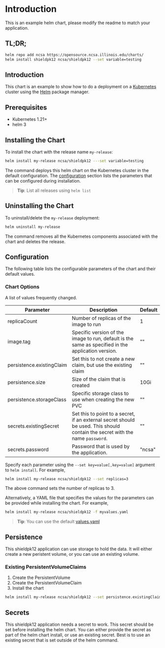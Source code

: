 # Introduction

This is an example helm chart, please modify the readme to match your application.

## TL;DR;

```bash
helm repo add ncsa https://opensource.ncsa.illinois.edu/charts/
helm install shieldpk12 ncsa/shieldpk12 --set variable=testing
```

## Introduction

This chart is an example to show how to do a deployment on a [Kubernetes](http://kubernetes.io) cluster using the [Helm](https://helm.sh) package manager.

## Prerequisites

- Kubernetes 1.21+
- helm 3

## Installing the Chart

To install the chart with the release name `my-release`:

```bash
helm install my-release ncsa/shieldpk12 ---set variable=testing
```

The command deploys this helm chart on the Kubernetes cluster in the default configuration. The [configuration](#configuration) section lists the parameters that can be configured during installation. 

> **Tip**: List all releases using `helm list`

## Uninstalling the Chart

To uninstall/delete the `my-release` deployment:

```bash
helm uninstall my-release
```

The command removes all the Kubernetes components associated with the chart and deletes the release.

## Configuration

The following table lists the configurable parameters of the chart and their default values.

### Chart Options

A list of values frequently changed.

| Parameter                            | Description                                      | Default                                                 |
| ------------------------------------ | ------------------------------------------------ | -------------------------------------------------------|
| replicaCount | Number of replicas of the image to run | 1 |
| image.tag | Specific version of the image to run, default is the same as specified in the application version. | ""|
| persistence.existingClaim | Set this to not create a new claim, but use the existing claim | "" |
| persistence.size | Size of the claim that is created | 10Gi |
| persistence.storageClass | Specific storage class to use when creating the new PVC | "" |
| secrets.existingSecret | Set this to point to a secret, if an external secret should be used. This should contain the secret with the name `password`. | "" |
| secrets.password | Password that is used by the application. | "ncsa" |

Specify each parameter using the `--set key=value[,key=value]` argument to `helm install`. For example,

```bash
helm install my-release ncsa/shieldpk12 --set replicas=3
```

The above command sets the number of replicas to 3.

Alternatively, a YAML file that specifies the values for the parameters can be provided while installing the chart. For example,

```bash
helm install my-release ncsa/shieldpk12 -f myvalues.yaml
```

> **Tip**: You can use the default [values.yaml](values.yaml)

## Persistence

This shieldpk12 application can use storage to hold the data. It will either create a new peristent volume, or you can use an existing volume.

### Existing PersistentVolumeClaims

1. Create the PersistentVolume
1. Create the PersistentVolumeClaim
1. Install the chart

```bash
helm install my-release ncsa/shieldpk12 --set persistence.existingClaim=PVC_NAME
```

## Secrets

This shieldpk12 application needs a secret to work. This secret should be set before installing the helm chart. You can either provide the secret as part of the helm chart install, or use an existing secret. Best is to use an existing secret that is set outside of the helm command.

